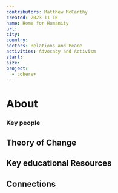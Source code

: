 ```yaml
---
contributors: Matthew McCarthy
created: 2023-11-16
name: Home for Humanity
url: 
city: 
country: 
sectors: Relations and Peace
activities: Advocacy and Activism
start: 
size: 
project:
  - cohere+
---
```


# About 


### Key people 


## Theory of Change 


## Key educational Resources 


## Connections 


